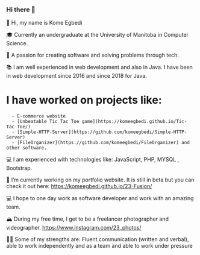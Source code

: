 ### Hi there 👋

<!--
**komeegbedi/komeegbedi** is a ✨ _special_ ✨ repository because its `README.md` (this file) appears on your GitHub profile.

Here are some ideas to get you started:

- 🔭 I’m currently working on ...
- 🌱 I’m currently learning ...
- 👯 I’m looking to collaborate on ...
- 🤔 I’m looking for help with ...
- 💬 Ask me about ...
- 📫 How to reach me: ...
- 😄 Pronouns: ...
- ⚡ Fun fact: ...
-->
👋 Hi, my name is Kome Egbedi

🎓 Currently an undergraduate at the University of Manitoba in Computer Science.

🌇 A passion for creating software and solving problems through tech.

📚 I am well experienced in web development and also in Java. I have been in web development since 2016 and since 2018 for Java.

 # I have worked on projects like: 
      - E-commerce website 
      - [Unbeatable Tic Tac Toe game](https://komeegbedi.github.io/Tic-Tac-Toe/) 
      - [Simple-HTTP-Server](https://github.com/komeegbedi/Simple-HTTP-Server) 
      - [FileOrganizer](https://github.com/komeegbedi/FileOrganizer) and other software.
    
💻  I am experienced with technologies like:  JavaScript, PHP, MYSQL , Bootstrap.
    
🔭 I’m currently working on my portfolio website. It is still in beta but you can check it out here: https://komeegbedi.github.io/23-Fusion/

💻 I hope to one day work as software developer and work with an amazing team.

🏔  During my free time, I get to be a freelancer photographer and videographer. https://www.instagram.com/23_photos/

💪🏽 Some of my strengths are: Fluent communication (written and verbal), able to work independently and as a team and able to work under pressure
